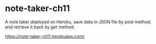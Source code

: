 # note-taker-ch11

A note taker deployed on Heroku, save data in JSON file by post method, and retrieve it back by get method. 

https://note-taker-ch11.herokuapp.com/
